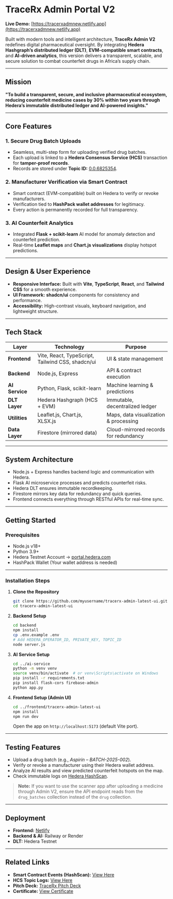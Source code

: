 
#  TraceRx Admin Portal V2

**Live Demo:** [https://tracerxadmnew.netlify.app](https://tracerxadmnew.netlify.app)

Built with modern tools and intelligent architecture, **TraceRx Admin V2** redefines digital pharmaceutical oversight. By integrating **Hedera Hashgraph’s distributed ledger (DLT)**, **EVM-compatible smart contracts**, and **AI-driven analytics**, this version delivers a transparent, scalable, and secure solution to combat counterfeit drugs in Africa’s supply chain.

---

##  Mission

**"To build a transparent, secure, and inclusive pharmaceutical ecosystem, reducing counterfeit medicine cases by 30% within two years through Hedera’s immutable distributed ledger and AI-powered insights."**

---

##  Core Features

### 1. **Secure Drug Batch Uploads**

* Seamless, multi-step form for uploading verified drug batches.
* Each upload is linked to a **Hedera Consensus Service (HCS)** transaction for **tamper-proof records**.
* Records are stored under **Topic ID:** [0.0.6825354](https://hashscan.io/testnet/topic/0.0.6825354).

### 2. **Manufacturer Verification via Smart Contract**

* Smart contract (EVM-compatible) built on Hedera to verify or revoke manufacturers.
* Verification tied to **HashPack wallet addresses** for legitimacy.
* Every action is permanently recorded for full transparency.

### 3. **AI Counterfeit Analytics**

* Integrated **Flask + scikit-learn** AI model for anomaly detection and counterfeit prediction.
* Real-time **Leaflet maps** and **Chart.js visualizations** display hotspot predictions.

---

##  Design & User Experience

* **Responsive Interface:** Built with **Vite**, **TypeScript**, **React**, and **Tailwind CSS** for a smooth experience.
* **UI Framework:** **shadcn/ui** components for consistency and performance.
* **Accessibility:** High-contrast visuals, keyboard navigation, and lightweight structure.

---

##  Tech Stack

| Layer          | Technology                                       | Purpose                               |
| -------------- | ------------------------------------------------ | ------------------------------------- |
| **Frontend**   | Vite, React, TypeScript, Tailwind CSS, shadcn/ui | UI & state management                 |
| **Backend**    | Node.js, Express                                 | API & contract execution              |
| **AI Service** | Python, Flask, scikit-learn                      | Machine learning & predictions        |
| **DLT Layer**  | Hedera Hashgraph (HCS + EVM)                     | Immutable, decentralized ledger       |
| **Utilities**  | Leaflet.js, Chart.js, XLSX.js                    | Maps, data visualization & processing |
| **Data Layer** | Firestore (mirrored data)                        | Cloud-mirrored records for redundancy |

---

##  System Architecture

* Node.js + Express handles backend logic and communication with Hedera.
* Flask AI microservice processes and predicts counterfeit risks.
* Hedera DLT ensures immutable recordkeeping.
* Firestore mirrors key data for redundancy and quick queries.
* Frontend connects everything through RESTful APIs for real-time sync.

---

##  Getting Started

### Prerequisites

* Node.js v18+
* Python 3.9+
* Hedera Testnet Account → [portal.hedera.com](https://portal.hedera.com)
* HashPack Wallet (Your wallet address is needed)

---

###  Installation Steps

1. **Clone the Repository**

   ```bash
   git clone https://github.com/myusername/tracerx-admin-latest-ui.git
   cd tracerx-admin-latest-ui
   ```

2. **Backend Setup**

   ```bash
   cd backend
   npm install
   cp .env.example .env
   # Add HEDERA_OPERATOR_ID, PRIVATE_KEY, TOPIC_ID
   node server.js
   ```

3. **AI Service Setup**

   ```bash
   cd ../ai-service
   python -m venv venv
   source venv/bin/activate  # or venv\Scripts\activate on Windows
   pip install -r requirements.txt
   pip install flask-cors firebase-admin
   python app.py
   ```

4. **Frontend Setup (Admin UI)**

   ```bash
   cd ../frontend/tracerx-admin-latest-ui
   npm install
   npm run dev
   ```

   Open the app on `http://localhost:5173` (default Vite port).

---

##  Testing Features

* Upload a drug batch (e.g., *Aspirin – BATCH-2025-002*).
* Verify or revoke a manufacturer using their Hedera wallet address.
* Analyze AI results and view predicted counterfeit hotspots on the map.
* Check immutable logs on [Hedera HashScan](https://hashscan.io/testnet/topic/0.0.6825354).

>  **Note:**
> If you want to use the scanner app after uploading a medicine through Admin V2, ensure the API endpoint reads from the `drug_batches` collection instead of the `drug` collection.

---

##  Deployment

* **Frontend:** [Netlify](https://tracerxadmnew.netlify.app)
* **Backend & AI:** Railway or Render
* **DLT:** Hedera Testnet

---

##  Related Links

* **Smart Contract Events (HashScan):** [View Here](https://hashscan.io/testnet/contract/0.0.6825354)
* **HCS Topic Logs:** [View Here](https://hashscan.io/testnet/topic/0.0.6825354)
* **Pitch Deck:** [TraceRx Pitch Deck](https://drive.google.com/file/d/1-X2itzViID5xqROR5f_LRDWW4qhdLl2C/view?usp=sharing)
* **Certificate:** [View Certificate](https://drive.google.com/file/d/1DNiF-e7p94Zows00-w_X-YJdMNURQHAu/view?usp=sharing)

